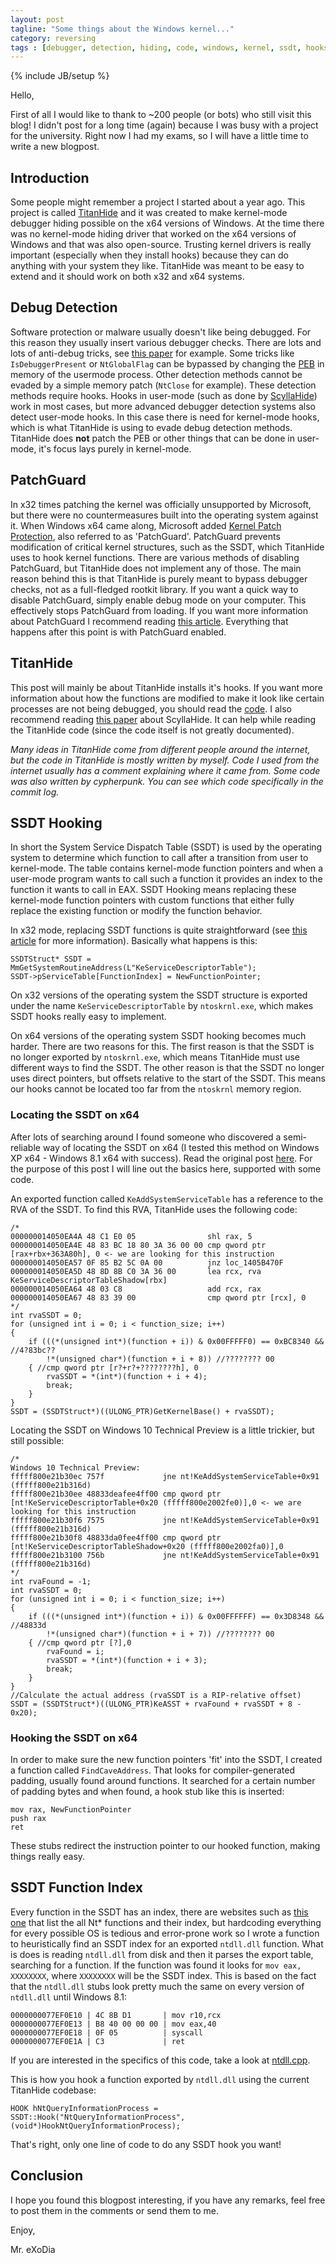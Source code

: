 ```yaml
---
layout: post
tagline: "Some things about the Windows kernel..."
category: reversing
tags : [debugger, detection, hiding, code, windows, kernel, ssdt, hooks, rootkit, patchguard]
---
```

{% include JB/setup %}

Hello,

First of all I would like to thank to ~200 people (or bots) who still visit this blog! I didn't post for a long time (again) because I was busy with a project for the university. Right now I had my exams, so I will have a little time to write a new blogpost.

## Introduction

Some people might remember a project I started about a year ago. This project is called [TitanHide](https://bitbucket.org/mrexodia/titanhide) and it was created to make kernel-mode debugger hiding possible on the x64 versions of Windows. At the time there was no kernel-mode hiding driver that worked on the x64 versions of Windows and that was also open-source. Trusting kernel drivers is really important (especially when they install hooks) because they can do anything with your system they like. TitanHide was meant to be easy to extend and it should work on both x32 and x64 systems.

## Debug Detection

Software protection or malware usually doesn't like being debugged. For this reason they usually insert various debugger checks. There are lots and lots of anti-debug tricks, see [this paper](http://pferrie.host22.com/papers/antidebug.pdf) for example. Some tricks like `IsDebuggerPresent` or `NtGlobalFlag` can be bypassed by changing the [PEB](http://undocumented.ntinternals.net/source/usermode/undocumented%20functions/nt%20objects/process/peb.html) in memory of the usermode process. Other detection methods cannot be evaded by a simple memory patch (`NtClose` for example). These detection methods require hooks. Hooks in user-mode (such as done by [ScyllaHide](https://bitbucket.org/NtQuery/scyllahide)) work in most cases, but more advanced debugger detection systems also detect user-mode hooks. In this case there is need for kernel-mode hooks, which is what TitanHide is using to evade debug detection methods. TitanHide does **not** patch the PEB or other things that can be done in user-mode, it's focus lays purely in kernel-mode.

## PatchGuard

In x32 times patching the kernel was officially unsupported by Microsoft, but there were no countermeasures built into the operating system against it. When Windows x64 came along, Microsoft added [Kernel Patch Protection](http://bit.ly/1zBtSV0), also referred to as 'PatchGuard'. PatchGuard prevents modification of critical kernel structures, such as the SSDT, which TitanHide uses to hook kernel functions. There are various methods of disabling PatchGuard, but TitanHide does not implement any of those. The main reason behind this is that TitanHide is purely meant to bypass debugger checks, not as a full-fledged rootkit library. If you want a quick way to disable PatchGuard, simply enable debug mode on your computer. This effectively stops PatchGuard from loading. If you want more information about PatchGuard I recommend reading [this article](http://www.leviathansecurity.com/wp-content/uploads/uninformed_v3a3.pdf). Everything that happens after this point is with PatchGuard enabled.

## TitanHide

This post will mainly be about TitanHide installs it's hooks. If you want more information about how the functions are modified to make it look like certain processes are not being debugged, you should read the [code](https://bitbucket.org/mrexodia/titanhide/src/master/TitanHide/hooks.cpp). I also recommend reading [this paper](https://bitbucket.org/NtQuery/scyllahide/downloads/ScyllaHide.pdf) about ScyllaHide. It can help while reading the TitanHide code (since the code itself is not greatly documented).

*Many ideas in TitanHide come from different people around the internet, but the code in TitanHide is mostly written by myself. Code I used from the internet usually has a comment explaining where it came from. Some code was also written by cypherpunk. You can see which code specifically in the commit log.*

## SSDT Hooking

In short the System Service Dispatch Table (SSDT) is used by the operating system to determine which function to call after a transition from user to kernel-mode. The table contains kernel-mode function pointers and when a user-mode program wants to call such a function it provides an index to the function it wants to call in EAX. SSDT Hooking means replacing these kernel-mode function pointers with custom functions that either fully replace the existing function or modify the function behavior.

In x32 mode, replacing SSDT functions is quite straightforward (see [this article](http://resources.infosecinstitute.com/hooking-system-service-dispatch-table-ssdt) for more information). Basically what happens is this:

```
SSDTStruct* SSDT = MmGetSystemRoutineAddress(L"KeServiceDescriptorTable");
SSDT->pServiceTable[FunctionIndex] = NewFunctionPointer;
```

On x32 versions of the operating system the SSDT structure is exported under the name `KeServiceDescriptorTable` by `ntoskrnl.exe`, which makes SSDT hooks really easy to implement.

On x64 versions of the operating system SSDT hooking becomes much harder. There are two reasons for this. The first reason is that the SSDT is no longer exported by `ntoskrnl.exe`, which means TitanHide must use different ways to find the SSDT. The other reason is that the SSDT no longer uses direct pointers, but offsets relative to the start of the SSDT. This means our hooks cannot be located too far from the `ntoskrnl` memory region.

### Locating the SSDT on x64

After lots of searching around I found someone who discovered a semi-reliable way of locating the SSDT on x64 (I tested this method on Windows XP x64 - Windows 8.1 x64 with success). Read the original post [here](https://code.google.com/p/volatility/issues/detail?id=189#c2). For the purpose of this post I will line out the basics here, supported with some code.

An exported function called `KeAddSystemServiceTable` has a reference to the RVA of the SSDT. To find this RVA, TitanHide uses the following code:

```
/*
000000014050EA4A 48 C1 E0 05                shl rax, 5
000000014050EA4E 48 83 BC 18 80 3A 36 00 00 cmp qword ptr [rax+rbx+363A80h], 0 <- we are looking for this instruction
000000014050EA57 0F 85 B2 5C 0A 00          jnz loc_1405B470F
000000014050EA5D 48 8D 8B C0 3A 36 00       lea rcx, rva KeServiceDescriptorTableShadow[rbx]
000000014050EA64 48 03 C8                   add rcx, rax
000000014050EA67 48 83 39 00                cmp qword ptr [rcx], 0
*/
int rvaSSDT = 0;
for (unsigned int i = 0; i < function_size; i++)
{
    if (((*(unsigned int*)(function + i)) & 0x00FFFFF0) == 0xBC8340 && //4?83bc??
        !*(unsigned char*)(function + i + 8)) //???????? 00 
    { //cmp qword ptr [r?+r?+????????h], 0
        rvaSSDT = *(int*)(function + i + 4);
        break;
    }
}
SSDT = (SSDTStruct*)((ULONG_PTR)GetKernelBase() + rvaSSDT);
```

Locating the SSDT on Windows 10 Technical Preview is a little trickier, but still possible:

```
/*
Windows 10 Technical Preview:
fffff800e21b30ec 757f             jne nt!KeAddSystemServiceTable+0x91 (fffff800e21b316d)
fffff800e21b30ee 48833deafee4ff00 cmp qword ptr [nt!KeServiceDescriptorTable+0x20 (fffff800e2002fe0)],0 <- we are looking for this instruction
fffff800e21b30f6 7575             jne nt!KeAddSystemServiceTable+0x91 (fffff800e21b316d)
fffff800e21b30f8 48833da0fee4ff00 cmp qword ptr [nt!KeServiceDescriptorTableShadow+0x20 (fffff800e2002fa0)],0
fffff800e21b3100 756b             jne nt!KeAddSystemServiceTable+0x91 (fffff800e21b316d)
*/
int rvaFound = -1;
int rvaSSDT = 0;
for (unsigned int i = 0; i < function_size; i++)
{
    if (((*(unsigned int*)(function + i)) & 0x00FFFFFF) == 0x3D8348 && //48833d
        !*(unsigned char*)(function + i + 7)) //???????? 00
    { //cmp qword ptr [?],0
        rvaFound = i;
        rvaSSDT = *(int*)(function + i + 3);
        break;
    }
}
//Calculate the actual address (rvaSSDT is a RIP-relative offset)
SSDT = (SSDTStruct*)((ULONG_PTR)KeASST + rvaFound + rvaSSDT + 8 - 0x20);
```

### Hooking the SSDT on x64

In order to make sure the new function pointers 'fit' into the SSDT, I created a function called `FindCaveAddress`. That looks for compiler-generated padding, usually found around functions. It searched for a certain number of padding bytes and when found, a hook stub like this is inserted:

```
mov rax, NewFunctionPointer
push rax
ret
```

These stubs redirect the instruction pointer to our hooked function, making things really easy.

## SSDT Function Index

Every function in the SSDT has an index, there are websites such as [this one](http://j00ru.vexillium.org/ntapi_64) that list the all Nt* functions and their index, but hardcoding everything for every possible OS is tedious and error-prone work so I wrote a function to heuristically find an SSDT index for an exported `ntdll.dll` function. What is does is reading `ntdll.dll` from disk and then it parses the export table, searching for a function. If the function was found it looks for `mov eax, XXXXXXXX`, where `XXXXXXXX` will be the SSDT index. This is based on the fact that the `ntdll.dll` stubs look pretty much the same on every version of `ntdll.dll` until Windows 8.1:

```
0000000077EF0E10 | 4C 8B D1       | mov r10,rcx
0000000077EF0E13 | B8 40 00 00 00 | mov eax,40
0000000077EF0E18 | 0F 05          | syscall
0000000077EF0E1A | C3             | ret
```

If you are interested in the specifics of this code, take a look at [ntdll.cpp](https://bitbucket.org/mrexodia/titanhide/src/master/TitanHide/ntdll.cpp).

This is how you hook a function exported by `ntdll.dll` using the current TitanHide codebase:

```
HOOK hNtQueryInformationProcess = SSDT::Hook("NtQueryInformationProcess", (void*)HookNtQueryInformationProcess);
```

That's right, only one line of code to do any SSDT hook you want!

## Conclusion

I hope you found this blogpost interesting, if you have any remarks, feel free to post them in the comments or send them to me.

Enjoy,

Mr. eXoDia